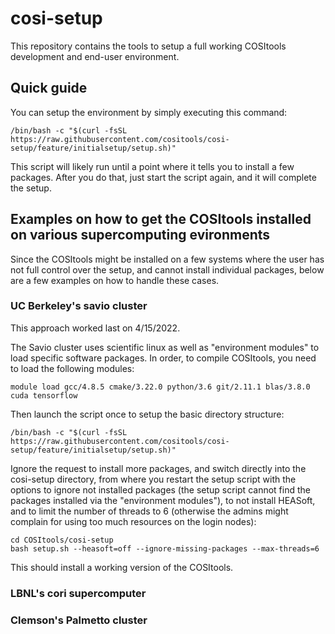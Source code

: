# cosi-setup

This repository contains the tools to setup a full working COSItools development and end-user environment.

## Quick guide

You can setup the environment by simply executing this command:
```
/bin/bash -c "$(curl -fsSL https://raw.githubusercontent.com/cositools/cosi-setup/feature/initialsetup/setup.sh)"
```
This script will likely run until a point where it tells you to install a few packages.
After you do that, just start the script again, and it will complete the setup.

## Examples on how to get the COSItools installed on various supercomputing evironments

Since the COSItools might be installed on a few systems where the user has not full control over the setup, and cannot install individual packages, below are a few examples on how to handle these cases.

### UC Berkeley's savio cluster

This approach worked last on 4/15/2022.

The Savio cluster uses scientific linux as well as "environment modules" to load specific software packages. In order, to compile COSItools, you need to load the following modules:

```
module load gcc/4.8.5 cmake/3.22.0 python/3.6 git/2.11.1 blas/3.8.0 cuda tensorflow
```

Then launch the script once to setup the basic directory structure:
```
/bin/bash -c "$(curl -fsSL https://raw.githubusercontent.com/cositools/cosi-setup/feature/initialsetup/setup.sh)"
```
Ignore the request to install more packages, and switch directly into the cosi-setup directory, from where you restart the setup script with the options to ignore not installed packages (the setup script cannot find the packages installed via the "environment modules"), to not install HEASoft, and to limit the number of threads to 6 (otherwise the admins might complain for using too much resources on the login nodes):
```
cd COSItools/cosi-setup
bash setup.sh --heasoft=off --ignore-missing-packages --max-threads=6
```
This should install a working version of the COSItools.

### LBNL's cori supercomputer


### Clemson's Palmetto cluster









